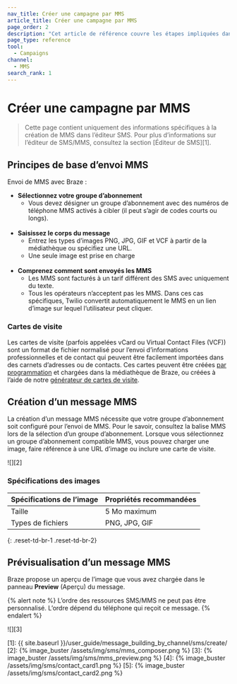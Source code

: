 ```yaml
---
nav_title: Créer une campagne par MMS
article_title: Créer une campagne par MMS
page_order: 2
description: "Cet article de référence couvre les étapes impliquées dans la création, l’envoi et la prévisualisation d’un message MMS."
page_type: reference
tool:
  - Campaigns
channel:
  - MMS
search_rank: 1  
---
```


# Créer une campagne par MMS

> Cette page contient uniquement des informations spécifiques à la création de MMS dans l’éditeur SMS. Pour plus d’informations sur l’éditeur de SMS/MMS, consultez la section [Éditeur de SMS][1].

## Principes de base d’envoi MMS

Envoi de MMS avec Braze :

- **Sélectionnez votre groupe d’abonnement**
  - Vous devez désigner un groupe d’abonnement avec des numéros de téléphone MMS activés à cibler (il peut s’agir de codes courts ou longs).<br><br>
- **Saisissez le corps du message**
  - Entrez les types d’images PNG, JPG, GIF et VCF à partir de la médiathèque ou spécifiez une URL.
  - Une seule image est prise en charge<br><br>
- **Comprenez comment sont envoyés les MMS**
  - Les MMS sont facturés à un tarif différent des SMS avec uniquement du texte.
  - Tous les opérateurs n’acceptent pas les MMS. Dans ces cas spécifiques, Twilio convertit automatiquement le MMS en un lien d’image sur lequel l’utilisateur peut cliquer.

### Cartes de visite

Les cartes de visite (parfois appelées vCard ou Virtual Contact Files (VCF)) sont un format de fichier normalisé pour l’envoi d’informations professionnelles et de contact qui peuvent être facilement importées dans des carnets d’adresses ou de contacts. Ces cartes peuvent être créées [par programmation](https://www.twilio.com/blog/send-vcard-twilio-sms) et chargées dans la médiathèque de Braze, ou créées à l’aide de notre [générateur de cartes de visite]({{site.baseurl}}/user_guide/message_building_by_channel/sms/mms/contact_card/).

## Création d’un message MMS

La création d’un message MMS nécessite que votre groupe d’abonnement soit configuré pour l’envoi de MMS. Pour le savoir, consultez la balise MMS lors de la sélection d’un groupe d’abonnement. Lorsque vous sélectionnez un groupe d’abonnement compatible MMS, vous pouvez charger une image, faire référence à une URL d’image ou inclure une carte de visite.

![][2]

### Spécifications des images

**Spécifications de l’image** | **Propriétés recommandées**
--- | ---
Taille | 5 Mo maximum
Types de fichiers | PNG, JPG, GIF
{: .reset-td-br-1 .reset-td-br-2}

## Prévisualisation d’un message MMS

Braze propose un aperçu de l’image que vous avez chargée dans le panneau **Preview** (Aperçu) du message. 

{% alert note %}
L’ordre des ressources SMS/MMS ne peut pas être personnalisé. L’ordre dépend du téléphone qui reçoit ce message.
{% endalert %}

![][3]


[1]: {{ site.baseurl }}/user_guide/message_building_by_channel/sms/create/
[2]: {% image_buster /assets/img/sms/mms_composer.png %}
[3]: {% image_buster /assets/img/sms/mms_preview.png %}
[4]: {% image_buster /assets/img/sms/contact_card1.png %}
[5]: {% image_buster /assets/img/sms/contact_card2.png %}
